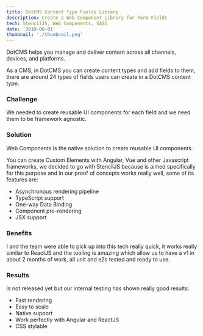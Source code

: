 ```yaml
---
title: DotCMS Content Type Fields Library
description: Create a Web Component Library for Form Fields
tech: StencilJS, Web Components, SASS
date: '2019-06-01'
thumbnail: './thumbnail.png'
---
```


DotCMS helps you manage and deliver content across all channels, devices, and platforms. 

As a CMS, in DotCMS you can create content types and add fields to them, there are around 24 types of fields users can create in a DotCMS content type.

### Challenge
We needed to create reusable UI components for each field and we need them to be framework agnostic.

### Solution
Web Components is the native solution to create reusable UI components.  

You can create Custom Elements with Angular, Vue and other Javascript frameworks, we decided to go with StencilJS because is aimed specifically for this purpose and in our proof of concepts works really well, some of its features are:

* Asynchronous rendering pipeline
* TypeScript support
* One-way Data Binding
* Component pre-rendering
* JSX support

### Benefits
I and the team were able to pick up into this tech really quick, it works really similar to ReactJS and the tooling is amazing which allow us to have a v1 in about 2 months of work, all unit and e2s tested and ready to use.

### Results
Is not released yet but our internal testing has shown really good results:

* Fast rendering
* Easy to scale
* Native support
* Work perfectly with Angular and ReactJS
* CSS stylable